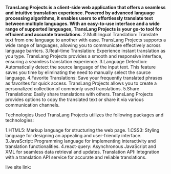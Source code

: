**TransLang Projects is a client-side web application that offers a seamless and intuitive translation experience. Powered by advanced language processing algorithms, it enables users to effortlessly translate text between multiple languages. With an easy-to-use interface and a wide range of supported languages, TransLang Projects is your go-to tool for efficient and accurate translations.**
2.Multilingual Translation: Translate text from one language to another with ease. TransLang Projects supports a wide range of languages, allowing you to communicate effectively across language barriers.
3.Real-time Translation: Experience instant translation as you type. TransLang Projects provides a smooth and responsive interface, ensuring a seamless translation experience.
3.Language Detection: Automatically detect the source language of the input text. This feature saves you time by eliminating the need to manually select the source language.
4.Favorite Translations: Save your frequently translated phrases as favorites for quick access. TransLang Projects allows you to create a personalized collection of commonly used translations.
5.Share Translations: Easily share translations with others. TransLang Projects provides options to copy the translated text or share it via various communication channels.


Technologies Used
TransLang Projects utilizes the following packages and technologies:

1.HTML5: Markup language for structuring the web page.
1.CSS3: Styling language for designing an appealing and user-friendly interface.
3.JavaScript: Programming language for implementing interactivity and translation functionalities.
4.react-query: Asynchronous JavaScript and XML for seamless data retrieval and updates.
Translation API: Integration with a translation API service for accurate and reliable translations.

live site link: